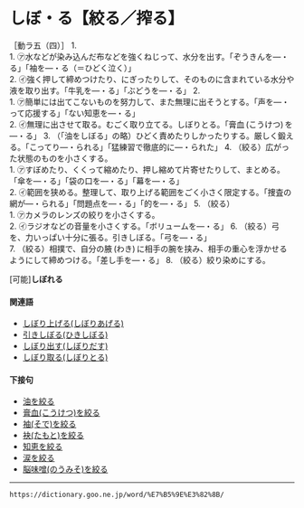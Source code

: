 # しぼ・る【絞る／搾る】

［動ラ五（四）］
1.      
    1.  ㋐水などが染み込んだ布などを強くねじって、水分を出す。「ぞうきんを―・る」「袖を―・る（＝ひどく泣く）」        
    2.  ㋑強く押して締めつけたり、にぎったりして、そのものに含まれている水分や液を取り出す。「牛乳を―・る」「ぶどうを―・る」
2.     
    1.  ㋐簡単には出てこないものを努力して、また無理に出そうとする。「声を―・って応援する」「ない知恵を―・る」        
    2.  ㋑無理に出させて取る。むごく取り立てる。しぼりとる。「膏血 (こうけつ) を―・る」
3. （「油をしぼる」の略）ひどく責めたりしかったりする。厳しく鍛える。「こってり―・られる」「猛練習で徹底的に―・られた」
4. （絞る）広がった状態のものを小さくする。    
    1.  ㋐すぼめたり、くくって縮めたり、押し縮めて片寄せたりして、まとめる。「傘を―・る」「袋の口を―・る」「幕を―・る」        
    2.  ㋑範囲を狭める。整理して、取り上げる範囲をごく小さく限定する。「捜査の網が―・られる」「問題点を―・る」「的を―・る」
5. （絞る）    
    1.  ㋐カメラのレンズの絞りを小さくする。        
    2.  ㋑ラジオなどの音量を小さくする。「ボリュームを―・る」
6. （絞る）弓を、力いっぱい十分に張る。引きしぼる。「弓を―・る」  
7. （絞る）相撲で、自分の腋 (わき) に相手の腕を挟み、相手の重心を浮かせるようにして締めつける。「差し手を―・る」
8. （絞る）絞り染めにする。
    

\[可能\]**しぼれる**

#### 関連語

-   [しぼり上げる(しぼりあげる)](https://dictionary.goo.ne.jp/word/%E7%B5%9E%E3%82%8A%E4%B8%8A%E3%81%92%E3%82%8B/#jn-100530)
-   [引きしぼる(ひきしぼる)](https://dictionary.goo.ne.jp/word/%E5%BC%95%E7%B5%9E%E3%82%8B/#jn-183741)
-   [しぼり出す(しぼりだす)](https://dictionary.goo.ne.jp/word/%E7%B5%9E%E3%82%8A%E5%87%BA%E3%81%99/#jn-100535)
-   [しぼり取る(しぼりとる)](https://dictionary.goo.ne.jp/word/%E7%B5%9E%E3%82%8A%E5%8F%96%E3%82%8B/#jn-100538)

#### 下接句

-   [油を絞る](https://dictionary.goo.ne.jp/word/%E6%B2%B9%E3%82%92%E7%B5%9E%E3%82%8B/#jn-5834)
-   [膏血(こうけつ)を絞る](https://dictionary.goo.ne.jp/word/%E8%86%8F%E8%A1%80%E3%82%92%E7%B5%9E%E3%82%8B/#jn-72633)
-   [袖(そで)を絞る](https://dictionary.goo.ne.jp/word/%E8%A2%96%E3%82%92%E7%B5%9E%E3%82%8B/#jn-130888)
-   [袂(たもと)を絞る](https://dictionary.goo.ne.jp/word/%E8%A2%82%E3%82%92%E7%B5%9E%E3%82%8B/#jn-139088)
-   [知恵を絞る](https://dictionary.goo.ne.jp/word/%E7%9F%A5%E6%81%B5%E3%82%92%E7%B5%9E%E3%82%8B/#jn-140965)
-   [涙を絞る](https://dictionary.goo.ne.jp/word/%E6%B6%99%E3%82%92%E7%B5%9E%E3%82%8B/#jn-165038)
-   [脳味噌(のうみそ)を絞る](https://dictionary.goo.ne.jp/word/%E8%84%B3%E5%91%B3%E5%99%8C%E3%82%92%E7%B5%9E%E3%82%8B/#jn-171510)

---
`https://dictionary.goo.ne.jp/word/%E7%B5%9E%E3%82%8B/`